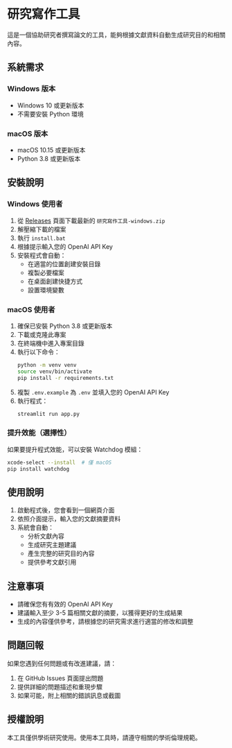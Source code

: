 # 研究寫作工具

這是一個協助研究者撰寫論文的工具，能夠根據文獻資料自動生成研究目的和相關內容。

## 系統需求

### Windows 版本
- Windows 10 或更新版本
- 不需要安裝 Python 環境

### macOS 版本
- macOS 10.15 或更新版本
- Python 3.8 或更新版本

## 安裝說明

### Windows 使用者

1. 從 [Releases](../../releases) 頁面下載最新的 `研究寫作工具-windows.zip`
2. 解壓縮下載的檔案
3. 執行 `install.bat`
4. 根據提示輸入您的 OpenAI API Key
5. 安裝程式會自動：
   - 在適當的位置創建安裝目錄
   - 複製必要檔案
   - 在桌面創建快捷方式
   - 設置環境變數

### macOS 使用者

1. 確保已安裝 Python 3.8 或更新版本
2. 下載或克隆此專案
3. 在終端機中進入專案目錄
4. 執行以下命令：
   ```bash
   python -m venv venv
   source venv/bin/activate
   pip install -r requirements.txt
   ```
5. 複製 `.env.example` 為 `.env` 並填入您的 OpenAI API Key
6. 執行程式：
   ```bash
   streamlit run app.py
   ```

### 提升效能（選擇性）
如果要提升程式效能，可以安裝 Watchdog 模組：
```bash
xcode-select --install  # 僅 macOS
pip install watchdog
```

## 使用說明

1. 啟動程式後，您會看到一個網頁介面
2. 依照介面提示，輸入您的文獻摘要資料
3. 系統會自動：
   - 分析文獻內容
   - 生成研究主題建議
   - 產生完整的研究目的內容
   - 提供參考文獻引用

## 注意事項

- 請確保您有有效的 OpenAI API Key
- 建議輸入至少 3-5 篇相關文獻的摘要，以獲得更好的生成結果
- 生成的內容僅供參考，請根據您的研究需求進行適當的修改和調整

## 問題回報

如果您遇到任何問題或有改進建議，請：
1. 在 GitHub Issues 頁面提出問題
2. 提供詳細的問題描述和重現步驟
3. 如果可能，附上相關的錯誤訊息或截圖

## 授權說明

本工具僅供學術研究使用。使用本工具時，請遵守相關的學術倫理規範。 
